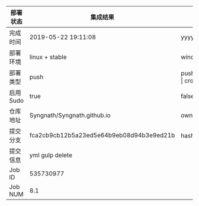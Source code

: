 部署状态 | 集成结果 | 参考值
---|---|---
完成时间 | 2019-05-22 19:11:08 | yyyy-mm-dd hh:mm:ss
部署环境 | linux + stable | window \| linux + stable
部署类型 | push | push \| pull_request \| api \| cron
启用Sudo | true | false \| true
仓库地址 | Syngnath/Syngnath.github.io | owner_name/repo_name
提交分支 | fca2cb9cb12b5a23ed5e64b9eb08d94b3e9ed21b | hash 16位
提交信息 | yml gulp delete |
Job ID   | 535730977 |
Job NUM  | 8.1 |

